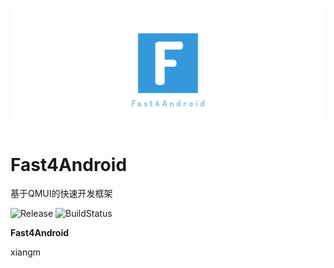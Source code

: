 ![banner](images/banner.png)

# Fast4Android

基于QMUI的快速开发框架

![Release](https://api.bintray.com/packages/keep2iron/maven/fast4android/images/download.svg)  ![BuildStatus](https://travis-ci.org/keep2iron/fast4android.svg?branch=master)

**Fast4Android**

xiangm

